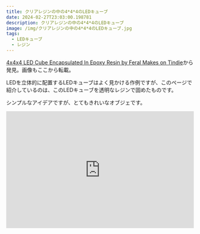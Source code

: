 ```yaml
---
title: クリアレジンの中の4*4*4のLEDキューブ
date: 2024-02-27T23:03:00.198781
description: クリアレジンの中の4*4*4のLEDキューブ
image: /img/クリアレジンの中の4*4*4のLEDキューブ.jpg
tags:
  - LEDキューブ
  - レジン
---
```

[4x4x4 LED Cube Encapsulated In Epoxy Resin by Feral Makes on Tindie](https://www.tindie.com/products/feral_makes/4x4x4-led-cube-encapsulated-in-epoxy-resin/)から発見。画像もここから転載。

LEDを立体的に配置するLEDキューブはよく見かける作例ですが、このページで紹介しているのは、このLEDキューブを透明なレジンで固めたものです。

シンプルなアイデアですが、とてもきれいなオブジェです。

<iframe width="100%" height="315" src="https://www.youtube.com/embed/-gNRCOm0XBk" title="YouTube video player" frameborder="0" allow="accelerometer; autoplay; clipboard-write; encrypted-media; gyroscope; picture-in-picture" allowfullscreen></iframe>

